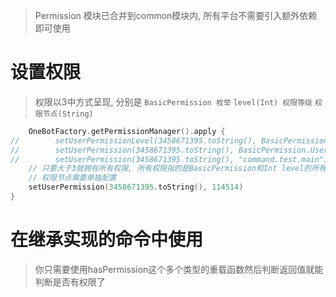 > Permission 模块已合并到common模块内, 所有平台不需要引入额外依赖即可使用
# 设置权限

> 权限以3中方式呈现, 分别是 `BasicPermission 枚举` `level(Int) 权限等级` `权限节点(String)`

```kotlin
    OneBotFactory.getPermissionManager().apply {
//        setUserPermissionLevel(3458671395.toString(), BasicPermission.User)
//        setUserPermission(3458671395.toString(), BasicPermission.User)
//        setUserPermission(3458671395.toString(), "command.test.main")
    // 只要大于3就拥有所有权限, 所有权限指的是BasicPermission和Int level的所有权限
    // 权限节点需要单独配置
    setUserPermission(3458671395.toString(), 114514)
}
```

# 在继承实现的命令中使用

> 你只需要使用hasPermission这个多个类型的重载函数然后判断返回值就能判断是否有权限了
